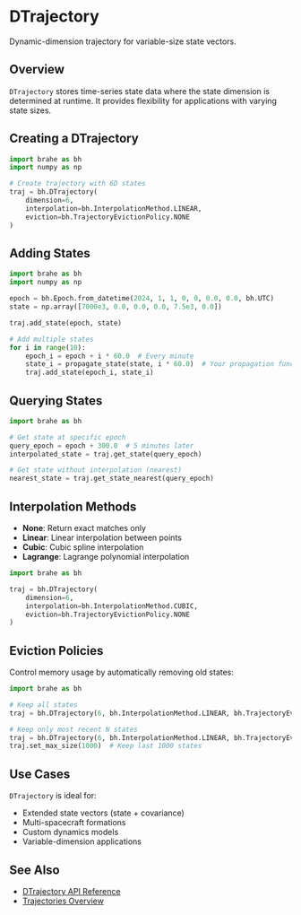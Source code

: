 # DTrajectory

Dynamic-dimension trajectory for variable-size state vectors.

## Overview

`DTrajectory` stores time-series state data where the state dimension is determined at runtime. It provides flexibility for applications with varying state sizes.

## Creating a DTrajectory

```python
import brahe as bh
import numpy as np

# Create trajectory with 6D states
traj = bh.DTrajectory(
    dimension=6,
    interpolation=bh.InterpolationMethod.LINEAR,
    eviction=bh.TrajectoryEvictionPolicy.NONE
)
```

## Adding States

```python
import brahe as bh
import numpy as np

epoch = bh.Epoch.from_datetime(2024, 1, 1, 0, 0, 0.0, 0.0, bh.UTC)
state = np.array([7000e3, 0.0, 0.0, 0.0, 7.5e3, 0.0])

traj.add_state(epoch, state)

# Add multiple states
for i in range(10):
    epoch_i = epoch + i * 60.0  # Every minute
    state_i = propagate_state(state, i * 60.0)  # Your propagation function
    traj.add_state(epoch_i, state_i)
```

## Querying States

```python
import brahe as bh

# Get state at specific epoch
query_epoch = epoch + 300.0  # 5 minutes later
interpolated_state = traj.get_state(query_epoch)

# Get state without interpolation (nearest)
nearest_state = traj.get_state_nearest(query_epoch)
```

## Interpolation Methods

- **None**: Return exact matches only
- **Linear**: Linear interpolation between points
- **Cubic**: Cubic spline interpolation
- **Lagrange**: Lagrange polynomial interpolation

```python
import brahe as bh

traj = bh.DTrajectory(
    dimension=6,
    interpolation=bh.InterpolationMethod.CUBIC,
    eviction=bh.TrajectoryEvictionPolicy.NONE
)
```

## Eviction Policies

Control memory usage by automatically removing old states:

```python
import brahe as bh

# Keep all states
traj = bh.DTrajectory(6, bh.InterpolationMethod.LINEAR, bh.TrajectoryEvictionPolicy.NONE)

# Keep only most recent N states
traj = bh.DTrajectory(6, bh.InterpolationMethod.LINEAR, bh.TrajectoryEvictionPolicy.LRU)
traj.set_max_size(1000)  # Keep last 1000 states
```

## Use Cases

`DTrajectory` is ideal for:

- Extended state vectors (state + covariance)
- Multi-spacecraft formations
- Custom dynamics models
- Variable-dimension applications

## See Also

- [DTrajectory API Reference](../../library_api/trajectories/dtrajectory.md)
- [Trajectories Overview](index.md)
